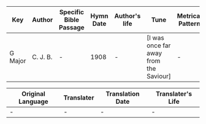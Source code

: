 Key | Author   | Specific Bible Passage     |Hymn Date |Author's life |Tune |Metrical Pattern   |Composer/Source
-- | --------- | ---------------------------|----------|--------------|-----|-------------------|-------------  
G Major |C. J. B. |- |1908 |- |[I was once far away from the Saviour] |- |C. J. Butler

Original Language | Translater | Translation Date   | Translater's Life  
----------------- | --------- | --------------------|-------------     
\- |- |- |-
